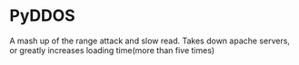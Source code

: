 # PyDDOS
A mash up of the range attack and slow read. Takes down apache servers, or greatly increases loading time(more than five times)
